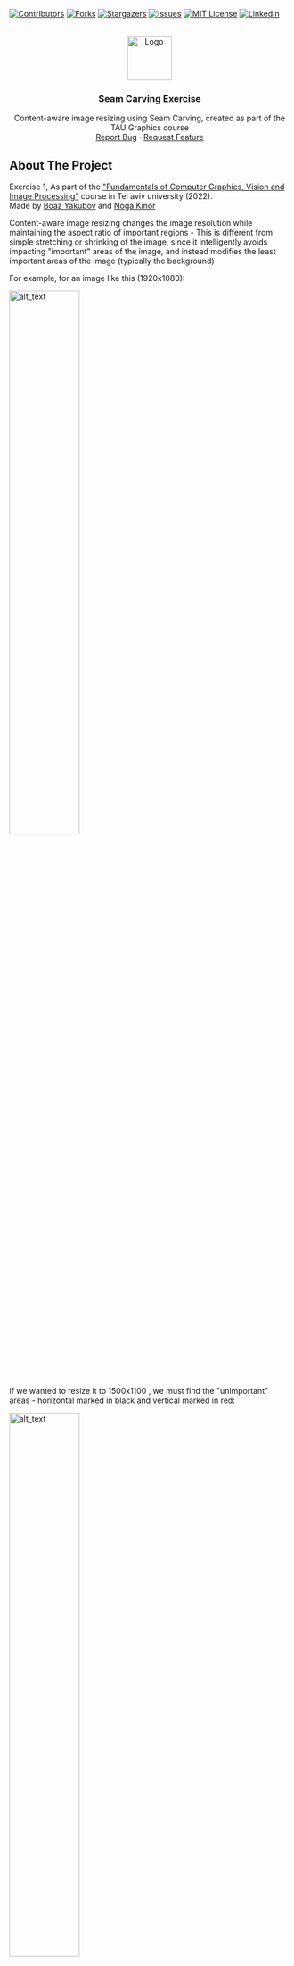 <a name="readme-top"></a>

<!-- Explanations -->
<!--
- This is a ReadMe template, cloned from https://github.com/othneildrew/Best-README-Template/
- Do a search and replace with your text editor for the following: `TAU-Graphics-Ex1-SeamCarving`,`Seam Carving Exercise`, `Content-aware image resizing using Seam Carving, created as part of the TAU Graphics course`
- fill any TODO sections:
  - Add a logo in images/logo.png
  - fill the table of contents
  - fill the About section - with Product screenshot and tech used

-->

<!-- PROJECT SHIELDS -->
[![Contributors][contributors-shield]][contributors-url]
[![Forks][forks-shield]][forks-url]
[![Stargazers][stars-shield]][stars-url]
[![Issues][issues-shield]][issues-url]
[![MIT License][license-shield]][license-url]
[![LinkedIn][linkedin-shield]][linkedin-url]


<!-- PROJECT LOGO -->
<br />
<div align="center">
  <a href="https://github.com/Boazius/TAU-Graphics-Ex1-SeamCarving">
    <img src="images/tauLogo.jpg" alt="Logo" width="80" height="80">
  </a>

<h3 align="center">Seam Carving Exercise</h3>

  <p align="center">
    Content-aware image resizing using Seam Carving, created as part of the TAU Graphics course 
    <br />
    <a href="https://github.com/Boazius/TAU-Graphics-Ex1-SeamCarving/issues">Report Bug</a>
    ·
    <a href="https://github.com/Boazius/TAU-Graphics-Ex1-SeamCarving/issues">Request Feature</a>
  </p>
</div>


<!-- ABOUT THE PROJECT -->
## About The Project
Exercise 1,  As part of the ["Fundamentals of Computer Graphics, Vision and Image Processing"](https://www.ims.tau.ac.il/Tal/Syllabus/Syllabus_L.aspx?course=0368323601&year=2022) course in Tel aviv university (2022). <br>
Made by [Boaz Yakubov](https://github.com/Boazius/) and [Noga Kinor](https://github.com/nogakinor)

Content-aware image resizing changes the image resolution while maintaining the aspect ratio of important regions - This is different from simple stretching or shrinking of the image, since it intelligently avoids impacting "important" areas of the image, and instead modifies the least important areas of the image (typically the background)

For example, for an image like this (1920x1080): 

<img src="images\camel.jpg" alt="alt_text" style="width:50%" />

if we wanted to resize it to 1500x1100 , we must find the "unimportant" areas - horizontal marked in black and vertical marked in red:

<img src="images\cameltime_horizontal_seams.png" alt="alt_text" style="width:50%" />
<img src="images\cameltime_vertical_seams.png" alt="alt_text" style="width:50%" />

and then delete these unimportant areas in the image to get the final resized image

<img src="images\cameltime_resized.png" alt="alt_text" style="width:50%" />

Note that the camels were not resized at all! only the background sky and desert was shrunk.

#### _in order to enlarge the image using this technique, we would simply duplicate these lines instead_

### This program performs image resizing using this technique on a specified image, and outputs:
- the resized image
- the original image with horizontal black lines (that will be deleted or duplicated)
- the _the partially resized_ image with vertical red lines (that will be deleted or duplicated)

#### The program optionally uses a "forward looking energy function" instead of the regular energy function, in order to reduce artifacts in the resized image

### Built With 
[![Python][Python-shield]][Python-url]
<p align="right">(<a href="#readme-top">back to top</a>)</p>

## Mathematical Background

In order to implement the Seam carving algorithm, we need to define an energy function that specifies the "importance" of each image pixel. we can calculate the pixel importance using the image gradient.

We computed it using the formula 
$E(i,j) =  \sqrt{\frac{{(\Delta_x)^2 + (\Delta_y)^2}}{2}} $
where $\Delta_x^2$ is the squared difference between the current and next horizontal pixel (in grayscale) and $\Delta_y^2$ is the same for vertical pixels

to find the optimal "Seams" to remove or duplicate , i.e the lines along the image:

- calculate the cost matrix M
- do k times:
    - find a path with the lowest total energy from one end of the image to the other.
    - delete or duplicate it

to resize the image both horizontally and vertically, we first change the width using the algorith and then the height on the partially resized image.

### Forward Looking energy function
Seam carving can introduce artifacts to the resized images. to reduce these artifacts, we implement a forward-looking energy function:

$M(i,j) = E(i,j) + \min\begin{cases}
M(i-1,j-1)+C_L(i,j), \\
M(i-1,j)+C_V(i,j) \\
M(i-1,j+1) + C_R(i,j)
\end{cases} $

where ($I_gs$ is the grayscale image) 

$C_L = |I_gs(i,j+1)-I_gs(i,j-1)|+|I_gs(i-1,j)-I_gs(i,j-1)|$

$C_V = |I_gs(i,j+1)-I_gs(i,j-1)|$

$C_R = |I_gs(i,j+1)-I_gs(i,j-1)|+|I_gs(i-1,j)-I_gs(i,j+1)|$

_when using the program, you can choose to use the previous energy function, or this forward looking energy function_

<!-- GETTING STARTED -->
## Getting Started
To get a local copy up and running follow these simple example steps.
- clone or download the repository
- open shell in the repository folder
- verify python and pip are installed ( use ``` python --version ``` and ```pip --version```)
- install requirements using  ``` pip install -r requirements.txt ```
- copy your desired images(s) into the folder, preferably into the imagesInput folder

now, to run the application simply type:
``` bash
python main.py
```

with the following arguments
- image_path (str) - an absolute / relative path to the image you want to process
- output_dir (str)– The output directory where you will save your outputs.
- height (int) – the output image height
- width (int) – the output image width
- resize_method (str) – a string representing the resize method. Could be one of the following: [‘nearest_neighbor’,‘seam_carving’]
- use_forward_implementation – a boolean flag indicates if forward looking energy function is used or not.
- output_prefix (str) – an optional string which will be used as a prefix to the output files. If set, the output files names will start with the given prefix. For seam carving, we will output two images, the resized image, and visualization of the chosen seems. So if --output_prefix is set to “my_prefix” then the output will be my_prefix_resized.png and my_prefix_horizontal _seams.png, my_prefix_vertical_seams.png. If the prefix is not set, then we will chose “img” as a default prefix.

so for example
``` bash
python main.py --image_path "imagesInput/tower.png" --output_dir "imagesOutput/" --height 900 --width 900 --resize_method "seam_carving" --output_prefix "my_prefix" --use_forward_implementation
```
will run the seam carving algorithm on tower.png and output my_prefix_tower.png

### Prerequisites
<!-- TODO -->
This is an example of how to list things you need to use the software and how to install them.
* npm
  ```sh
  npm install npm@latest -g
  ```

### Installation
<!-- TODO -->
1. Get a free API Key at [https://example.com](https://example.com)
2. Clone the repo
   ```sh
   git clone https://github.com/Boazius/TAU-Graphics-Ex1-SeamCarving.git
   ```
3. Install NPM packages
   ```sh
   npm install
   ```
4. Enter your API in `config.js`
   ```js
   const API_KEY = 'ENTER YOUR API';
   ```

<p align="right">(<a href="#readme-top">back to top</a>)</p>





<!-- ROADMAP -->
## Roadmap
<!-- TODO -->
- [ ] Feature 1
- [ ] Feature 2
- [ ] Feature 3
    - [ ] Nested Feature

See the [open issues](https://github.com/Boazius/TAU-Graphics-Ex1-SeamCarving/issues) for a full list of proposed features (and known issues).

<p align="right">(<a href="#readme-top">back to top</a>)</p>



<!-- CONTRIBUTING -->
## Contributing
<!-- TODO -->
Contributions are what make the open source community such an amazing place to learn, inspire, and create. Any contributions you make are **greatly appreciated**.

If you have a suggestion that would make this better, please fork the repo and create a pull request. You can also simply open an issue with the tag "enhancement".
Don't forget to give the project a star! Thanks again!

1. Fork the Project
2. Create your Feature Branch (`git checkout -b feature/AmazingFeature`)
3. Commit your Changes (`git commit -m 'Add some AmazingFeature'`)
4. Push to the Branch (`git push origin feature/AmazingFeature`)
5. Open a Pull Request

<p align="right">(<a href="#readme-top">back to top</a>)</p>



<!-- LICENSE -->
## License
<!-- TODO -->
Distributed under the MIT License. See `LICENSE.txt` for more information.

<p align="right">(<a href="#readme-top">back to top</a>)</p>



<!-- CONTACT -->
## Contact

### I can be reached at at my email: boazyakubov@gmail.com

<p align="right">(<a href="#readme-top">back to top</a>)</p>



<!-- ACKNOWLEDGMENTS -->
## Acknowledgments

* []()
* []()
* []()

<p align="right">(<a href="#readme-top">back to top</a>)</p>



<!-- MARKDOWN LINKS & IMAGES -->
<!-- You can get more shields at img.shields.io , usage: [![Python][Python-shield]][Python-url] -->
[contributors-shield]: https://img.shields.io/github/contributors/Boazius/TAU-Graphics-Ex1-SeamCarving.svg?style=for-the-badge
[contributors-url]: https://github.com/Boazius/TAU-Graphics-Ex1-SeamCarving/graphs/contributors
[forks-shield]: https://img.shields.io/github/forks/Boazius/TAU-Graphics-Ex1-SeamCarving.svg?style=for-the-badge
[forks-url]: https://github.com/Boazius/TAU-Graphics-Ex1-SeamCarving/network/members
[stars-shield]: https://img.shields.io/github/stars/Boazius/TAU-Graphics-Ex1-SeamCarving.svg?style=for-the-badge
[stars-url]: https://github.com/Boazius/TAU-Graphics-Ex1-SeamCarving/stargazers
[issues-shield]: https://img.shields.io/github/issues/Boazius/TAU-Graphics-Ex1-SeamCarving.svg?style=for-the-badge
[issues-url]: https://github.com/Boazius/TAU-Graphics-Ex1-SeamCarving/issues
[license-shield]: https://img.shields.io/github/license/Boazius/TAU-Graphics-Ex1-SeamCarving.svg?style=for-the-badge
[license-url]: https://github.com/Boazius/TAU-Graphics-Ex1-SeamCarving/LICENSE.txt
[linkedin-shield]: https://img.shields.io/badge/-LinkedIn-black.svg?style=for-the-badge&logo=linkedin&colorB=555
[linkedin-url]: https://linkedin.com/in/boazyakubov
[product-screenshot]: images/screenshot.png
[Next.js]: https://img.shields.io/badge/next.js-000000?style=for-the-badge&logo=nextdotjs&logoColor=white
[Next-url]: https://nextjs.org/
[React.js]: https://img.shields.io/badge/React-20232A?style=for-the-badge&logo=react&logoColor=61DAFB
[React-url]: https://reactjs.org/
[Vue.js]: https://img.shields.io/badge/Vue.js-35495E?style=for-the-badge&logo=vuedotjs&logoColor=4FC08D
[Vue-url]: https://vuejs.org/
[Angular.io]: https://img.shields.io/badge/Angular-DD0031?style=for-the-badge&logo=angular&logoColor=white
[Angular-url]: https://angular.io/
[Svelte.dev]: https://img.shields.io/badge/Svelte-4A4A55?style=for-the-badge&logo=svelte&logoColor=FF3E00
[Svelte-url]: https://svelte.dev/
[Laravel.com]: https://img.shields.io/badge/Laravel-FF2D20?style=for-the-badge&logo=laravel&logoColor=white
[Laravel-url]: https://laravel.com
[Bootstrap.com]: https://img.shields.io/badge/Bootstrap-563D7C?style=for-the-badge&logo=bootstrap&logoColor=white
[Bootstrap-url]: https://getbootstrap.com
[JQuery.com]: https://img.shields.io/badge/jQuery-0769AD?style=for-the-badge&logo=jquery&logoColor=white
[JQuery-url]: https://jquery.com 
[Python-shield]: https://img.shields.io/badge/python-3670A0?style=for-the-badge&logo=python&logoColor=ffdd54
[Python-url]: https://www.python.org/
[C-shield]: (https://img.shields.io/static/v1?style=for-the-badge&message=C&color=222222&logo=C&logoColor=A8B9CC&label=)
[CSharp-shield]: (https://img.shields.io/static/v1?style=for-the-badge&message=C+Sharp&color=512BD4&logo=C+Sharp&logoColor=FFFFFF&label=)
[CSharp-url]: (https://dotnet.microsoft.com/en-us/languages/csharp)
[Cplusplus-shield]: (https://img.shields.io/static/v1?style=for-the-badge&message=C%2B%2B&color=00599C&logo=C%2B%2B&logoColor=FFFFFF&label=)
[Cplusplus-url]: (https://cplusplus.com/)